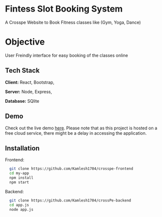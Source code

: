 
# Fintess Slot Booking System

A Crosspe Website to Book Fitness classes like (Gym, Yoga, Dance)

# Objective

User Freindly interface for easy booking of the classes online

 


## Tech Stack

**Client:** React, Bootstrap, 

**Server:** Node, Express,

**Database:** SQlite


## Demo

Check out the live demo [here](https://crosspe-frontend.vercel.app/). Please note that as this project is hosted on a free cloud service, there might be a delay in accessing the application.


## Installation

Frontend:
```bash
  git clone https://github.com/Kamlesh1704/crosspe-frontend
  cd my-app
  npm install
  npm start
```
Backend:
```bash
  git clone https://github.com/Kamlesh1704/crossPe-backend
  cd app.js
  node app.js
```
    